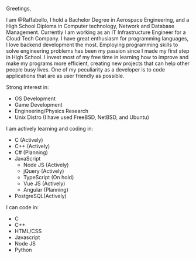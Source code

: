 Greetings,

I am @Raffabello, I hold a Bachelor Degree in Aerospace Engineering, and a High School Diploma in Computer technology, Network and Database Management.
Currently I am working as an IT Infrastructure Engineer for a Cloud Tech Company.
I have great enthusiasm for programming languages, I love backend development the most.
Employing programming skills to solve engineering problems has been my passion since I made my first step in High School.
I invest most of my free time in learning how to improve and make my programs more efficient, creating new projects that can help other people busy lives.
One of my peculiarity as a developer is to code applications that are as user friendly as possible.

Strong interest in:
- OS Development
- Game Development
- Engineering/Physics Research
- Unix Distro (I have used FreeBSD, NetBSD, and Ubuntu)

I am actively learning and coding in:
* C (Actively)
* C++ (Actively)
* C# (Planning)
* JavaScript
  * Node JS (Actively)
  * jQuery (Actively)
  * TypeScript (On hold)
  * Vue JS (Actively)
  * Angular (Planning)
* PostgreSQL(Actively)

I can code in:
* C
* C++
* HTML/CSS
* Javascript
* Node JS
* Python
